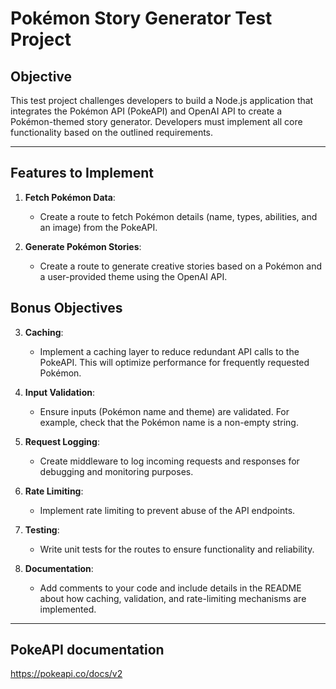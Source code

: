 # Pokémon Story Generator Test Project

## Objective

This test project challenges developers to build a Node.js application that integrates the Pokémon API (PokeAPI) and OpenAI API to create a Pokémon-themed story generator. Developers must implement all core functionality based on the outlined requirements.

---

## Features to Implement

1. **Fetch Pokémon Data**:
   - Create a route to fetch Pokémon details (name, types, abilities, and an image) from the PokeAPI.

2. **Generate Pokémon Stories**:
   - Create a route to generate creative stories based on a Pokémon and a user-provided theme using the OpenAI API.

## Bonus Objectives

3. **Caching**:
   - Implement a caching layer to reduce redundant API calls to the PokeAPI. This will optimize performance for frequently requested Pokémon.

4. **Input Validation**:
   - Ensure inputs (Pokémon name and theme) are validated. For example, check that the Pokémon name is a non-empty string.

5. **Request Logging**:
   - Create middleware to log incoming requests and responses for debugging and monitoring purposes.

6. **Rate Limiting**:
   - Implement rate limiting to prevent abuse of the API endpoints.

7. **Testing**:
   - Write unit tests for the routes to ensure functionality and reliability.

8. **Documentation**:
   - Add comments to your code and include details in the README about how caching, validation, and rate-limiting mechanisms are implemented.

---

## PokeAPI documentation

https://pokeapi.co/docs/v2
